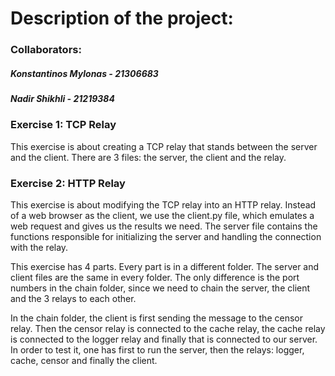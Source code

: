 # Description of the project:

### Collaborators:
##### Konstantinos Mylonas - 21306683
##### Nadir Shikhli - 21219384

### Exercise 1: TCP Relay

This exercise is about creating a TCP relay
that stands between the server and the client.
There are 3 files: the server, the client 
and the relay.

### Exercise 2: HTTP Relay

This exercise is about modifying the TCP relay 
into an HTTP relay. Instead of a web browser 
as the client, we use the client.py file, which 
emulates a web request and gives us the 
results we need. The server file contains the 
functions responsible for initializing the server
and handling the connection with the relay.

This exercise has 4 parts. Every part is in a
different folder. The server and client files are
the same in every folder. The only difference is 
the port numbers in the chain folder, since we 
need to chain the server, the client and the
3 relays to each other.

In the chain 
folder, the client is first sending the message to 
the censor relay. Then the censor relay is connected to the cache relay, the cache relay is connected to the
logger relay and finally that is connected to our server.
In order to test it, one has first to run the server,
then the relays: logger, cache, censor and finally the
client. 

